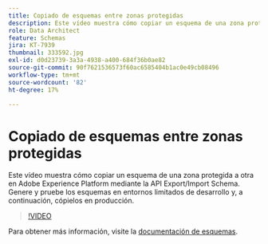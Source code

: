 ```yaml
---
title: Copiado de esquemas entre zonas protegidas
description: Este vídeo muestra cómo copiar un esquema de una zona protegida a otra en Adobe Experience Platform mediante la API Export/Import Schema.
role: Data Architect
feature: Schemas
jira: KT-7939
thumbnail: 333592.jpg
exl-id: d0d23739-3a3a-4938-a400-684f36b0ae82
source-git-commit: 90f7621536573f60ac6585404b1ac0e49cb08496
workflow-type: tm+mt
source-wordcount: '82'
ht-degree: 17%

---
```


# Copiado de esquemas entre zonas protegidas

Este vídeo muestra cómo copiar un esquema de una zona protegida a otra en Adobe Experience Platform mediante la API Export/Import Schema. Genere y pruebe los esquemas en entornos limitados de desarrollo y, a continuación, cópielos en producción.

>[!VIDEO](https://video.tv.adobe.com/v/333592?quality=12&learn=on)

Para obtener más información, visite la [documentación de esquemas](https://experienceleague.adobe.com/docs/experience-platform/xdm/home.html?lang=es).

